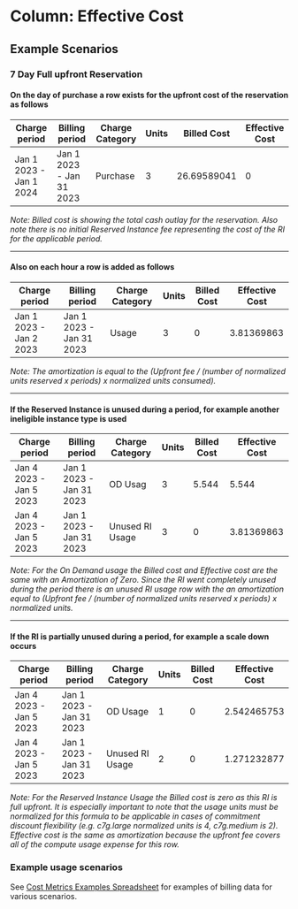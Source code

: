 # Column: Effective Cost

## Example Scenarios

### 7 Day Full upfront Reservation

#### On the day of purchase a row exists for the upfront cost of the reservation as follows

| Charge period           | Billing period           | Charge Category | Units | Billed Cost | Effective Cost |
| ----------------------- | ------------------------ | ----------- | ----- | ----------- | -------------- |
| Jan 1 2023 - Jan 1 2024 | Jan 1 2023 - Jan 31 2023 | Purchase    | 3     | 26.69589041 | 0              |

*Note: Billed cost is showing the total cash outlay for the reservation. Also note there is no initial Reserved Instance fee representing the cost of the RI for the applicable period.*

___

#### Also on each hour a row is added as follows

| Charge period           | Billing period           | Charge Category | Units | Billed Cost | Effective Cost |
| ----------------------- | ------------------------ | ----------- | ----- | ----------- | -------------- |
| Jan 1 2023 - Jan 2 2023 | Jan 1 2023 - Jan 31 2023 | Usage       | 3     | 0           | 3.81369863     |

*Note: The amortization is equal to the (Upfront fee / (number of normalized units reserved x periods) x normalized units consumed).*

___

#### If the Reserved Instance is unused during a period, for example another ineligible instance type is used

| Charge period           | Billing period           | Charge Category     | Units | Billed Cost | Effective Cost |
| ----------------------- | ------------------------ | --------------- | ----- | ----------- | -------------- |
| Jan 4 2023 - Jan 5 2023 | Jan 1 2023 - Jan 31 2023 | OD Usag         | 3     | 5.544       | 5.544          |
| Jan 4 2023 - Jan 5 2023 | Jan 1 2023 - Jan 31 2023 | Unused RI Usage | 3     | 0           | 3.81369863     |

*Note: For the On Demand usage the Billed cost and Effective cost are the same with an Amortization of Zero. Since the RI went completely unused during the period there is an unused RI usage row with the an amortization equal to (Upfront fee / (number of normalized units reserved x periods) x normalized units.*

___

#### If the RI is partially unused during a period, for example a scale down occurs

| Charge period           | Billing period           | Charge Category     | Units | Billed Cost | Effective Cost |
| ----------------------- | ------------------------ | --------------- | ----- | ----------- | -------------- |
| Jan 4 2023 - Jan 5 2023 | Jan 1 2023 - Jan 31 2023 | OD Usage        | 1     | 0           | 2.542465753          |
| Jan 4 2023 - Jan 5 2023 | Jan 1 2023 - Jan 31 2023 | Unused RI Usage | 2     | 0           | 1.271232877     |

*Note: For the Reserved Instance Usage the Billed cost is zero as this RI is full upfront. It is especially important to note that the usage units must be normalized for this formula to be applicable in cases of commitment discount flexibility (e.g. c7g.large normalized units is 4, c7g.medium is 2). Effective cost is the same as amortization because the upfront fee covers all of the compute usage expense for this row.*

### Example usage scenarios

See [Cost Metrics Examples Spreadsheet](https://docs.google.com/spreadsheets/d/1bhRELDgf3LTSfQJRrCyovTt65g4ElimYHq6fmKOz83E) for examples of billing data for various scenarios.
